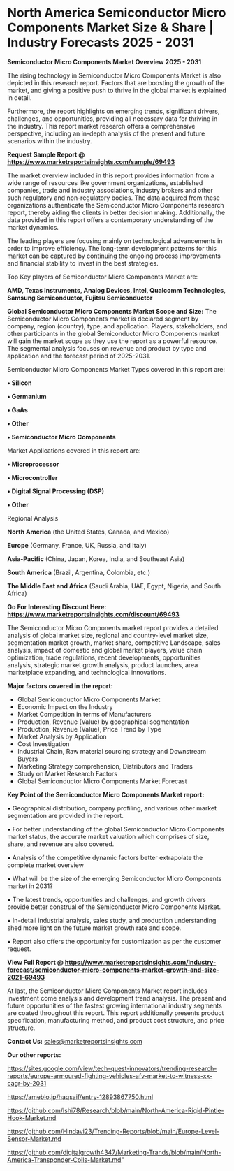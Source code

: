 # North America Semiconductor Micro Components Market Size & Share | Industry Forecasts 2025 - 2031

<Strong> Semiconductor Micro Components Market Overview 2025 - 2031</strong>

The rising technology in Semiconductor Micro Components Market is also depicted in this research report. Factors that are boosting the growth of the market, and giving a positive push to thrive in the global market is explained in detail.

Furthermore, the report highlights on emerging trends, significant drivers, challenges, and opportunities, providing all necessary data for thriving in the industry. This report market research offers a comprehensive perspective, including an in-depth analysis of the present and future scenarios within the industry.

<strong>Request Sample Report @ <a href=https://www.marketreportsinsights.com/sample/69493>https://www.marketreportsinsights.com/sample/69493</a></strong>

The market overview included in this report provides information from a wide range of resources like government organizations, established companies, trade and industry associations, industry brokers and other such regulatory and non-regulatory bodies. The data acquired from these organizations authenticate the Semiconductor Micro Components research report, thereby aiding the clients in better decision making. Additionally, the data provided in this report offers a contemporary understanding of the market dynamics.

The leading players are focusing mainly on technological advancements in order to improve efficiency. The long-term development patterns for this market can be captured by continuing the ongoing process improvements and financial stability to invest in the best strategies.

Top Key players of Semiconductor Micro Components Market are:

<strong>AMD, Texas Instruments, Analog Devices, Intel, Qualcomm Technologies, Samsung Semiconductor, Fujitsu Semiconductor</strong>

<strong><b>Global Semiconductor Micro Components Market Scope and Size:</b></strong>
The Semiconductor Micro Components market is declared segment by company, region (country), type, and application. Players, stakeholders, and other participants in the global Semiconductor Micro Components market will gain the market scope as they use the report as a powerful resource. The segmental analysis focuses on revenue and product by type and application and the forecast period of 2025-2031.

Semiconductor Micro Components Market Types covered in this report are:

<strong>• Silicon

• Germanium

• GaAs

• Other

• Semiconductor Micro Components</strong>

Market Applications covered in this report are:

<strong>• Microprocessor

• Microcontroller

• Digital Signal Processing (DSP)

• Other</strong> 

Regional Analysis

<strong>North America</strong> (the United States, Canada, and Mexico)

<strong>Europe</strong> (Germany, France, UK, Russia, and Italy)

<strong>Asia-Pacific</strong> (China, Japan, Korea, India, and Southeast Asia)

<strong>South America</strong> (Brazil, Argentina, Colombia, etc.)

<strong>The Middle East and Africa</strong> (Saudi Arabia, UAE, Egypt, Nigeria, and South Africa)

<strong>Go For Interesting Discount Here: <a href=https://www.marketreportsinsights.com/discount/69493>https://www.marketreportsinsights.com/discount/69493</a></strong>

The Semiconductor Micro Components market report provides a detailed analysis of global market size, regional and country-level market size, segmentation market growth, market share, competitive Landscape, sales analysis, impact of domestic and global market players, value chain optimization, trade regulations, recent developments, opportunities analysis, strategic market growth analysis, product launches, area marketplace expanding, and technological innovations.

<strong><b>Major factors covered in the report:</b></strong>
<ul>
  <li>Global Semiconductor Micro Components Market </li>
  <li>Economic Impact on the Industry</li>
  <li>Market Competition in terms of Manufacturers</li>
  <li>Production, Revenue (Value) by geographical segmentation</li>
  <li>Production, Revenue (Value), Price Trend by Type</li>
  <li>Market Analysis by Application</li>
  <li>Cost Investigation</li>
  <li>Industrial Chain, Raw material sourcing strategy and Downstream Buyers</li>
  <li>Marketing Strategy comprehension, Distributors and Traders</li>
  <li>Study on Market Research Factors</li>
  <li>Global Semiconductor Micro Components Market Forecast</li>
</ul>

<strong><b>Key Point of the Semiconductor Micro Components Market report:</b></strong>

• Geographical distribution, company profiling, and various other market segmentation are provided in the report.

• For better understanding of the global Semiconductor Micro Components market status, the accurate market valuation which comprises of size, share, and revenue are also covered.

• Analysis of the competitive dynamic factors better extrapolate the complete market overview

• What will be the size of the emerging Semiconductor Micro Components market in 2031?

• The latest trends, opportunities and challenges, and growth drivers provide better construal of the Semiconductor Micro Components Market.

• In-detail industrial analysis, sales study, and production understanding shed more light on the future market growth rate and scope.

• Report also offers the opportunity for customization as per the customer request.

<strong><b>View Full Report @ <a href=https://www.marketreportsinsights.com/industry-forecast/semiconductor-micro-components-market-growth-and-size-2021-69493>https://www.marketreportsinsights.com/industry-forecast/semiconductor-micro-components-market-growth-and-size-2021-69493</a></b></strong>


At last, the Semiconductor Micro Components Market report includes investment come analysis and development trend analysis. The present and future opportunities of the fastest growing international industry segments are coated throughout this report. This report additionally presents product specification, manufacturing method, and product cost structure, and price structure.

<strong>Contact Us:</strong>
sales@marketreportsinsights.com

<strong>Our other reports:</strong>

<a href=https://sites.google.com/view/tech-quest-innovators/trending-research-reports/europe-armoured-fighting-vehicles-afv-market-to-witness-xx-cagr-by-2031>https://sites.google.com/view/tech-quest-innovators/trending-research-reports/europe-armoured-fighting-vehicles-afv-market-to-witness-xx-cagr-by-2031</a>

<a href=https://ameblo.jp/haqsaif/entry-12893867750.html>https://ameblo.jp/haqsaif/entry-12893867750.html</a>

<a href=https://github.com/Ishi78/Research/blob/main/North-America-Rigid-Pintle-Hook-Market.md>https://github.com/Ishi78/Research/blob/main/North-America-Rigid-Pintle-Hook-Market.md</a>

<a href=https://github.com/Hindavi23/Trending-Reports/blob/main/Europe-Level-Sensor-Market.md>https://github.com/Hindavi23/Trending-Reports/blob/main/Europe-Level-Sensor-Market.md</a>

<a href=https://github.com/digitalgrowth4347/Marketing-Trands/blob/main/North-America-Transponder-Coils-Market.md>https://github.com/digitalgrowth4347/Marketing-Trands/blob/main/North-America-Transponder-Coils-Market.md</a>"
